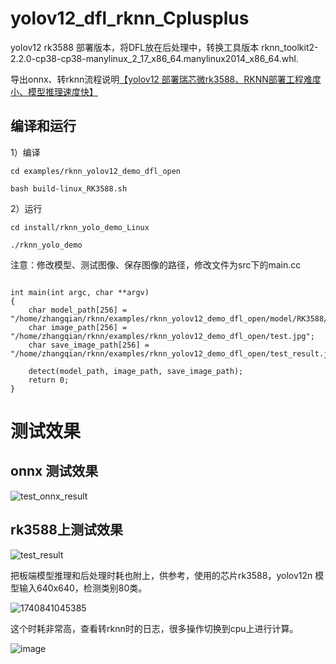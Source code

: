 # yolov12_dfl_rknn_Cplusplus
yolov12 rk3588 部署版本，将DFL放在后处理中，转换工具版本 rknn_toolkit2-2.2.0-cp38-cp38-manylinux_2_17_x86_64.manylinux2014_x86_64.whl.


导出onnx、转rknn流程说明[【yolov12 部署瑞芯微rk3588、RKNN部署工程难度小、模型推理速度快】](https://blog.csdn.net/zhangqian_1/article/details/145955584)

## 编译和运行

1）编译

```
cd examples/rknn_yolov12_demo_dfl_open

bash build-linux_RK3588.sh

```

2）运行

```
cd install/rknn_yolo_demo_Linux

./rknn_yolo_demo 

```

注意：修改模型、测试图像、保存图像的路径，修改文件为src下的main.cc

```

int main(int argc, char **argv)
{
    char model_path[256] = "/home/zhangqian/rknn/examples/rknn_yolov12_demo_dfl_open/model/RK3588/yolov12n_zq.rknn";
    char image_path[256] = "/home/zhangqian/rknn/examples/rknn_yolov12_demo_dfl_open/test.jpg";
    char save_image_path[256] = "/home/zhangqian/rknn/examples/rknn_yolov12_demo_dfl_open/test_result.jpg";

    detect(model_path, image_path, save_image_path);
    return 0;
}
```


# 测试效果

## onnx 测试效果
![test_onnx_result](https://github.com/user-attachments/assets/ea384722-aee2-4462-810d-9a46912abfeb)



## rk3588上测试效果

![test_result](https://github.com/user-attachments/assets/bcde8262-7116-40f5-843d-0aa810feae43)


把板端模型推理和后处理时耗也附上，供参考，使用的芯片rk3588，yolov12n 模型输入640x640，检测类别80类。

![1740841045385](https://github.com/user-attachments/assets/29f2f7a2-c6e9-4141-adeb-1c02195ad7ee)

这个时耗非常高，查看转rknn时的日志，很多操作切换到cpu上进行计算。

![image](https://github.com/user-attachments/assets/d786d0df-96bf-4747-ac72-4cbd732170f8)
